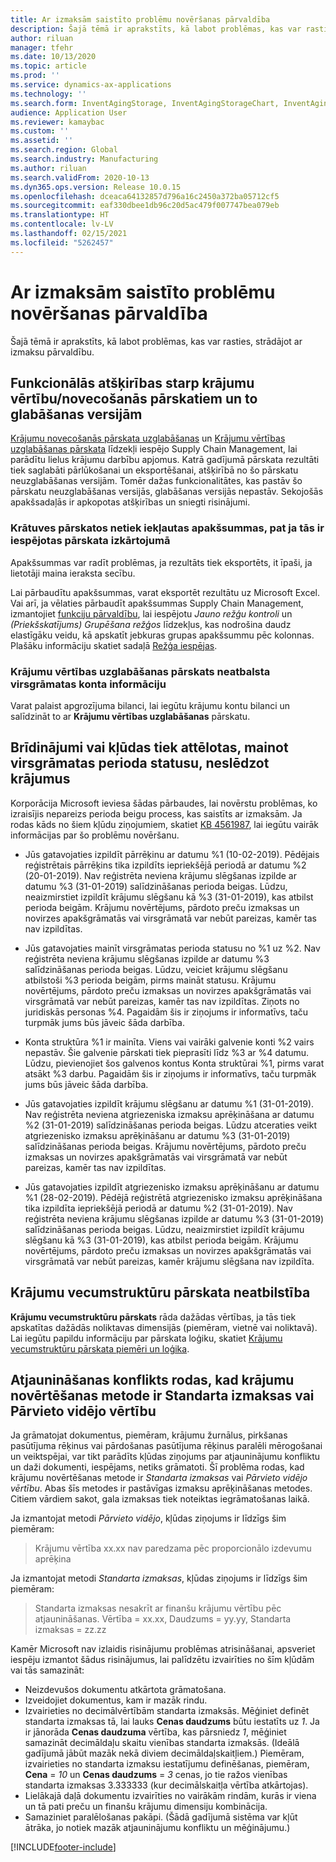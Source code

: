 ```yaml
---
title: Ar izmaksām saistīto problēmu novēršanas pārvaldība
description: Šajā tēmā ir aprakstīts, kā labot problēmas, kas var rasties, strādājot ar izmaksu pārvaldību.
author: riluan
manager: tfehr
ms.date: 10/13/2020
ms.topic: article
ms.prod: ''
ms.service: dynamics-ax-applications
ms.technology: ''
ms.search.form: InventAgingStorage, InventAgingStorageChart, InventAgingStorageDetails, InventValueProcess, InventValueReportSetup, InventClosing
audience: Application User
ms.reviewer: kamaybac
ms.custom: ''
ms.assetid: ''
ms.search.region: Global
ms.search.industry: Manufacturing
ms.author: riluan
ms.search.validFrom: 2020-10-13
ms.dyn365.ops.version: Release 10.0.15
ms.openlocfilehash: dceaca64132857d796a16c2450a372ba05712cf5
ms.sourcegitcommit: eaf330dbee1db96c20d5ac479f007747bea079eb
ms.translationtype: HT
ms.contentlocale: lv-LV
ms.lasthandoff: 02/15/2021
ms.locfileid: "5262457"
---
```

# <a name="troubleshoot-cost-management"></a>Ar izmaksām saistīto problēmu novēršanas pārvaldība

Šajā tēmā ir aprakstīts, kā labot problēmas, kas var rasties, strādājot ar izmaksu pārvaldību.

## <a name="functional-gaps-between-the-inventory-valueaging-reports-and-their-storage-versions"></a>Funkcionālās atšķirības starp krājumu vērtību/novecošanās pārskatiem un to glabāšanas versijām

[Krājumu novecošanās pārskata uzglabāšanas](inventory-aging-report-storage.md) un [Krājumu vērtības uzglabāšanas pārskata](inventory-value-report-storage.md) līdzekļi iespējo Supply Chain Management, lai parādītu lielus krājumu darbību apjomus. Katrā gadījumā pārskata rezultāti tiek saglabāti pārlūkošanai un eksportēšanai, atšķirībā no šo pārskatu neuzglabāšanas versijām. Tomēr dažas funkcionalitātes, kas pastāv šo pārskatu neuzglabāšanas versijās, glabāšanas versijās nepastāv. Sekojošās apakšsadaļās ir apkopotas atšķirības un sniegti risinājumi.

### <a name="storage-reports-dont-include-subtotals-even-if-they-are-enabled-in-the-report-layout"></a>Krātuves pārskatos netiek iekļautas apakšsummas, pat ja tās ir iespējotas pārskata izkārtojumā

Apakšsummas var radīt problēmas, ja rezultāts tiek eksportēts, it īpaši, ja lietotāji maina ieraksta secību.

Lai pārbaudītu apakšsummas, varat eksportēt rezultātu uz Microsoft Excel. Vai arī, ja vēlaties pārbaudīt apakšsummas Supply Chain Management, izmantojiet [funkciju pārvaldību](../../fin-ops-core/fin-ops/get-started/feature-management/feature-management-overview.md), lai iespējotu *Jauno režģu kontroli* un *(Priekšskatījums) Grupēšana režģos* līdzekļus, kas nodrošina daudz elastīgāku veidu, kā apskatīt jebkuras grupas apakšsummu pēc kolonnas. Plašāku informāciju skatiet sadaļā [Režģa iespējas](../../fin-ops-core/fin-ops/get-started/grid-capabilities.md).

### <a name="inventory-value-storage-report-doesnt-support-ledger-account-information"></a>Krājumu vērtības uzglabāšanas pārskats neatbalsta virsgrāmatas konta informāciju

Varat palaist apgrozījuma bilanci, lai iegūtu krājumu kontu bilanci un salīdzināt to ar **Krājumu vērtības uzglabāšanas** pārskatu.

## <a name="warnings-or-errors-are-shown-when-changing-a-ledger-period-status-without-closing-inventory"></a>Brīdinājumi vai kļūdas tiek attēlotas, mainot virsgrāmatas perioda statusu, neslēdzot krājumus

Korporācija Microsoft ieviesa šādas pārbaudes, lai novērstu problēmas, ko izraisījis nepareizs perioda beigu process, kas saistīts ar izmaksām. Ja rodas kāds no šiem kļūdu ziņojumiem, skatiet [KB 4561987](https://fix.lcs.dynamics.com/Issue/Details?kb=4561987&bugId=445351&dbType=3&qc=f514f2adcddcddceec43af58c26ae8a9020effdc7cdfe085d9d0deeb8cc7b6a3), lai iegūtu vairāk informācijas par šo problēmu novēršanu.

- Jūs gatavojaties izpildīt pārrēķinu ar datumu %1 (10-02-2019). Pēdējais reģistrētais pārrēķins tika izpildīts iepriekšējā periodā ar datumu %2 (20-01-2019). Nav reģistrēta neviena krājumu slēgšanas izpilde ar datumu %3 (31-01-2019) salīdzināšanas perioda beigas. Lūdzu, neaizmirstiet izpildīt krājumu slēgšanu kā %3 (31-01-2019), kas atbilst perioda beigām. Krājumu novērtējums, pārdoto preču izmaksas un novirzes apakšgrāmatās vai virsgrāmatā var nebūt pareizas, kamēr tas nav izpildītas.

- Jūs gatavojaties mainīt virsgrāmatas perioda statusu no %1 uz %2. Nav reģistrēta neviena krājumu slēgšanas izpilde ar datumu %3 salīdzināšanas perioda beigas. Lūdzu, veiciet krājumu slēgšanu atbilstoši %3 perioda beigām, pirms maināt statusu. Krājumu novērtējums, pārdoto preču izmaksas un novirzes apakšgrāmatās vai virsgrāmatā var nebūt pareizas, kamēr tas nav izpildītas. Ziņots no juridiskās personas %4. Pagaidām šis ir ziņojums ir informatīvs, taču turpmāk jums būs jāveic šāda darbība.

- Konta struktūra %1 ir mainīta. Viens vai vairāki galvenie konti %2 vairs nepastāv. Šie galvenie pārskati tiek pieprasīti līdz %3 ar %4 datumu. Lūdzu, pievienojiet šos galvenos kontus Konta struktūrai %1, pirms varat atsākt %3 darbu. Pagaidām šis ir ziņojums ir informatīvs, taču turpmāk jums būs jāveic šāda darbība.

- Jūs gatavojaties izpildīt krājumu slēgšanu ar datumu %1 (31-01-2019). Nav reģistrēta neviena atgriezeniska izmaksu aprēķināšana ar datumu %2 (31-01-2019) salīdzināšanas perioda beigas. Lūdzu atceraties veikt atgriezenisko izmaksu aprēķināšanu ar datumu %3 (31-01-2019) salīdzināšanas perioda beigas. Krājumu novērtējums, pārdoto preču izmaksas un novirzes apakšgrāmatās vai virsgrāmatā var nebūt pareizas, kamēr tas nav izpildītas.

- Jūs gatavojaties izpildīt atgriezenisko izmaksu aprēķināšanu ar datumu %1 (28-02-2019). Pēdējā reģistrētā atgriezenisko izmaksu aprēķināšana tika izpildīta iepriekšējā periodā ar datumu %2 (31-01-2019). Nav reģistrēta neviena krājumu slēgšanas izpilde ar datumu %3 (31-01-2019) salīdzināšanas perioda beigas.
Lūdzu, neaizmirstiet izpildīt krājumu slēgšanu kā %3 (31-01-2019), kas atbilst perioda beigām. Krājumu novērtējums, pārdoto preču izmaksas un novirzes apakšgrāmatās vai virsgrāmatā var nebūt pareizas, kamēr krājumu slēgšana nav izpildīta.

## <a name="inventory-aging-report-discrepancies"></a>Krājumu vecumstruktūru pārskata neatbilstība

**Krājumu vecumstruktūru pārskats** rāda dažādas vērtības, ja tās tiek apskatītas dažādās noliktavas dimensijās (piemēram, vietnē vai noliktavā). Lai iegūtu papildu informāciju par pārskata loģiku, skatiet [Krājumu vecumstruktūru pārskata piemēri un loģika](inventory-aging-report.md).

## <a name="an-update-conflict-occurs-when-the-inventory-valuation-method-is-either-standard-cost-or-moving-average"></a>Atjaunināšanas konflikts rodas, kad krājumu novērtēšanas metode ir Standarta izmaksas vai Pārvieto vidējo vērtību

Ja grāmatojat dokumentus, piemēram, krājumu žurnālus, pirkšanas pasūtījuma rēķinus vai pārdošanas pasūtījuma rēķinus paralēli mērogošanai un veiktspējai, var tikt parādīts kļūdas ziņojums par atjauninājumu konfliktu un daži dokumenti, iespējams, netiks grāmatoti. Šī problēma rodas, kad krājumu novērtēšanas metode ir *Standarta izmaksas* vai *Pārvieto vidējo vērtību*. Abas šīs metodes ir pastāvīgas izmaksu aprēķināšanas metodes. Citiem vārdiem sakot, gala izmaksas tiek noteiktas iegrāmatošanas laikā.

Ja izmantojat metodi *Pārvieto vidējo*, kļūdas ziņojums ir līdzīgs šim piemēram:

> Krājumu vērtība xx.xx nav paredzama pēc proporcionālo izdevumu aprēķina

Ja izmantojat metodi *Standarta izmaksas*, kļūdas ziņojums ir līdzīgs šim piemēram:

> Standarta izmaksas nesakrīt ar finanšu krājumu vērtību pēc atjaunināšanas. Vērtība = xx.xx, Daudzums = yy.yy, Standarta izmaksas = zz.zz

Kamēr Microsoft nav izlaidis risinājumu problēmas atrisināšanai, apsveriet iespēju izmantot šādus risinājumus, lai palīdzētu izvairīties no šīm kļūdām vai tās samazināt:

- Neizdevušos dokumentu atkārtota grāmatošana.
- Izveidojiet dokumentus, kam ir mazāk rindu.
- Izvairieties no decimālvērtībām standarta izmaksās. Mēģiniet definēt standarta izmaksas tā, lai lauks **Cenas daudzums** būtu iestatīts uz *1*. Ja ir jānorāda **Cenas daudzuma** vērtība, kas pārsniedz *1*, mēģiniet samazināt decimāldaļu skaitu vienības standarta izmaksās. (Ideālā gadījumā jābūt mazāk nekā diviem decimāldaļskaitļiem.) Piemēram, izvairieties no standarta izmaksu iestatījumu definēšanas, piemēram, **Cena** = *10* un **Cenas daudzums** = *3* cenas, jo tie ražos vienības standarta izmaksas 3.333333 (kur decimālskaitļa vērtība atkārtojas).
- Lielākajā daļā dokumentu izvairīties no vairākām rindām, kurās ir viena un tā pati preču un finanšu krājumu dimensiju kombinācija.
- Samaziniet paralēlošanas pakāpi. (Šādā gadījumā sistēma var kļūt ātrāka, jo notiek mazāk atjauninājumu konfliktu un mēģinājumu.)


[!INCLUDE[footer-include](../../includes/footer-banner.md)]